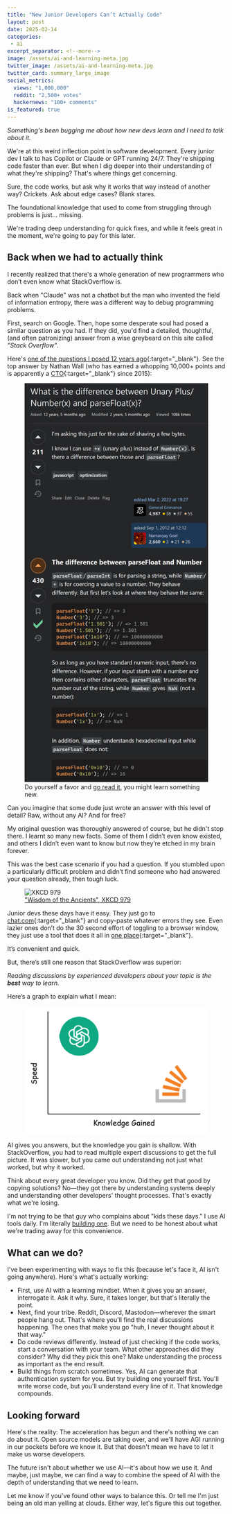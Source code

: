 ```yaml
---
title: "New Junior Developers Can’t Actually Code"
layout: post
date: 2025-02-14
categories:
 - ai
excerpt_separator: <!--more-->
image: /assets/ai-and-learning-meta.jpg
twitter_image: /assets/ai-and-learning-meta.jpg
twitter_card: summary_large_image
social_metrics:
  views: "1,000,000"
  reddit: "2,500+ votes"
  hackernews: "100+ comments"
is_featured: true
---
```


*Something's been bugging me about how new devs learn and I need to talk about it.*

We're at this weird inflection point in software development. Every junior dev I talk to has Copilot or Claude or GPT running 24/7. They're shipping code faster than ever. But when I dig deeper into their understanding of what they're shipping? That's where things get concerning.

Sure, the code works, but ask why it works that way instead of another way? Crickets. Ask about edge cases? Blank stares. 

The foundational knowledge that used to come from struggling through problems is just... missing.

We're trading deep understanding for quick fixes, and while it feels great in the moment, we're going to pay for this later.

<!--more-->

## Back when we had to actually think

I recently realized that there's a whole generation of new programmers who don’t even know what StackOverflow is. 

Back when "Claude" was not a chatbot but the man who invented the field of information entropy, there was a different way to debug programming problems. 

First, search on Google. Then, hope some desperate soul had posed a similar question as you had. If they did, you'd find a detailed, thoughtful, (and often patronizing) answer from a wise greybeard on this site called *"Stack Overflow"*.

Here's [one of the questions I posed 12 years ago](https://stackoverflow.com/questions/12227594/what-is-the-difference-between-unary-plus-numberx-and-parsefloatx){:target="_blank"}. See the top answer by Nathan Wall (who has earned a whopping 10,000+ points and is apparently a [CTO](https://www.stacksource.com/){:target="_blank"} since 2015):

<figure>
<img src="assets/so-qa-12-years.jpg" alt="Stack Overflow question and answer" style="width: 700px;">
<figcaption>
Do yourself a favor and <a href="https://stackoverflow.com/a/13676265/1518029" target="_blank">go read it</a>, you might learn something new.
</figcaption>
</figure>

Can you imagine that some dude just wrote an answer with this level of detail? Raw, without any AI? And for free?

My original question was thoroughly answered of course, but he didn't stop there. I learnt so many new facts. Some of them I didn’t even know existed, and others I didn’t even want to know but now they’re etched in my brain forever.

This was the best case scenario if you had a question. If you stumbled upon a particularly difficult problem and didn’t find someone who had answered your question already, then tough luck. 

<figure>
<img src="https://imgs.xkcd.com/comics/wisdom_of_the_ancients.png" alt="XKCD 979">
<figcaption>
<a href="https://xkcd.com/979/" target="_blank">"Wisdom of the Ancients", XKCD 979</a>
</figcaption>
</figure>

Junior devs these days have it easy. They just go to [chat.com](https://www.youtube.com/watch?v=dQw4w9WgXcQ){:target="_blank"} and copy-paste whatever errors they see. Even lazier ones don’t do the 30 second effort of toggling to a browser window, they just use a tool that does it all in [one place](https://cursor.com){:target="_blank"}. 

It’s convenient and quick.

But, there’s still one reason that StackOverflow was superior:

*Reading discussions by experienced developers about your topic is the **best** way to learn.*

Here’s a graph to explain what I mean:

<figure>
<img src="assets/speed-vs-knowledge.jpg" alt="Speed vs knowledge" style="width: 500px;">
</figure>

AI gives you answers, but the knowledge you gain is shallow. With StackOverflow, you had to read multiple expert discussions to get the full picture. It was slower, but you came out understanding not just what worked, but why it worked.

Think about every great developer you know. Did they get that good by copying solutions? No&mdash;they got there by understanding systems deeply and understanding other developers' thought processes. That's exactly what we're losing.

I'm not trying to be that guy who complains about "kids these days." I use AI tools daily. I'm literally [building one](https://nmn.gl/blog/giga). But we need to be honest about what we're trading away for this convenience.

## What can we do?

I've been experimenting with ways to fix this (because let's face it, AI isn't going anywhere). Here's what's actually working:

* First, use AI with a learning mindset. When it gives you an answer, interrogate it. Ask it why. Sure, it takes longer, but that's literally the point.
* Next, find your tribe. Reddit, Discord, Mastodon&mdash;wherever the smart people hang out. That's where you'll find the real discussions happening. The ones that make you go "huh, I never thought about it that way."
* Do code reviews differently. Instead of just checking if the code works, start a conversation with your team. What other approaches did they consider? Why did they pick this one? Make understanding the process as important as the end result.
* Build things from scratch sometimes. Yes, AI can generate that authentication system for you. But try building one yourself first. You'll write worse code, but you'll understand every line of it. That knowledge compounds.

<!-- promotional_widget -->

## Looking forward

Here's the reality: The acceleration has begun and there's nothing we can do about it. Open source models are taking over, and we'll have AGI running in our pockets before we know it. But that doesn't mean we have to let it make us worse developers.

The future isn't about whether we use AI&mdash;it's about how we use it. And maybe, just maybe, we can find a way to combine the speed of AI with the depth of understanding that we need to learn.

Let me know if you've found other ways to balance this. Or tell me I'm just being an old man yelling at clouds. Either way, let's figure this out together.
